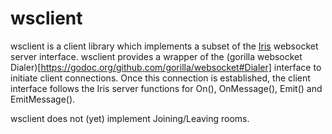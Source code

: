 # wsclient

wsclient is a client library which implements a subset of the [Iris](https://github.com/kataras/iris) websocket
server interface. wsclient provides a wrapper of the (gorilla websocket Dialer)[https://godoc.org/github.com/gorilla/websocket#Dialer]
interface to initiate client connections. Once this connection is established,
the client interface follows the Iris server functions for On(), OnMessage(), 
Emit() and EmitMessage(). 

wsclient does not (yet) implement Joining/Leaving rooms.
